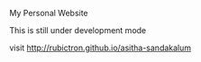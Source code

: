 My Personal Website

This is still under development mode

visit http://rubictron.github.io/asitha-sandakalum